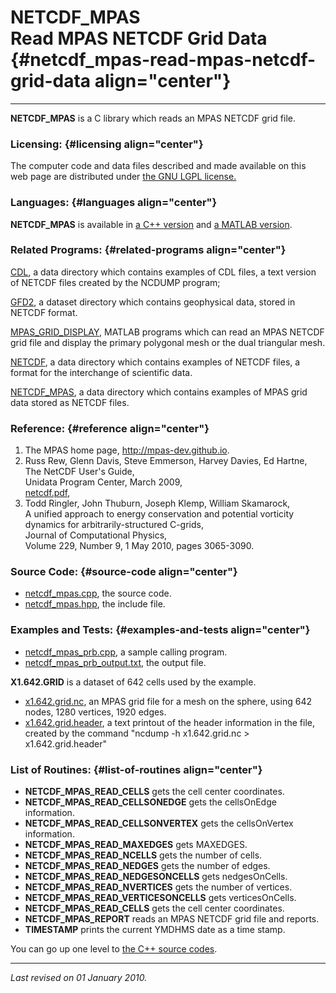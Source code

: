 NETCDF\_MPAS\
Read MPAS NETCDF Grid Data {#netcdf_mpas-read-mpas-netcdf-grid-data align="center"}
==========================

------------------------------------------------------------------------

**NETCDF\_MPAS** is a C library which reads an MPAS NETCDF grid file.

### Licensing: {#licensing align="center"}

The computer code and data files described and made available on this
web page are distributed under [the GNU LGPL
license.](../../txt/gnu_lgpl.txt)

### Languages: {#languages align="center"}

**NETCDF\_MPAS** is available in [a C++
version](../../cpp_src/netcdf_mpas/netcdf_mpas.html) and [a MATLAB
version](../../m_src/netcdf_mpas/netcdf_mpas.html).

### Related Programs: {#related-programs align="center"}

[CDL](../../data/cdl/cdl.html), a data directory which contains examples
of CDL files, a text version of NETCDF files created by the NCDUMP
program;

[GFD2](../../datasets/gfd2/gfd2.html), a dataset directory which
contains geophysical data, stored in NETCDF format.

[MPAS\_GRID\_DISPLAY](../../m_src/mpas_grid_display/mpas_grid_display.html),
MATLAB programs which can read an MPAS NETCDF grid file and display the
primary polygonal mesh or the dual triangular mesh.

[NETCDF](../../data/netcdf/netcdf.html), a data directory which contains
examples of NETCDF files, a format for the interchange of scientific
data.

[NETCDF\_MPAS](../../data/netcdf_mpas/netcdf_mpas.html), a data
directory which contains examples of MPAS grid data stored as NETCDF
files.

### Reference: {#reference align="center"}

1.  The MPAS home page, <http://mpas-dev.github.io>.
2.  Russ Rew, Glenn Davis, Steve Emmerson, Harvey Davies, Ed Hartne,\
    The NetCDF User's Guide,\
    Unidata Program Center, March 2009,\
    [netcdf.pdf](../../pdf/netcdf.pdf),
3.  Todd Ringler, John Thuburn, Joseph Klemp, William Skamarock,\
    A unified approach to energy conservation and potential vorticity
    dynamics for arbitrarily-structured C-grids,\
    Journal of Computational Physics,\
    Volume 229, Number 9, 1 May 2010, pages 3065-3090.

### Source Code: {#source-code align="center"}

-   [netcdf\_mpas.cpp](netcdf_mpas.cpp), the source code.
-   [netcdf\_mpas.hpp](netcdf_mpas.hpp), the include file.

### Examples and Tests: {#examples-and-tests align="center"}

-   [netcdf\_mpas\_prb.cpp](netcdf_mpas_prb.cpp), a sample calling
    program.
-   [netcdf\_mpas\_prb\_output.txt](netcdf_mpas_prb_output.txt), the
    output file.

**X1.642.GRID** is a dataset of 642 cells used by the example.

-   [x1.642.grid.nc](x1.642.grid.nc), an MPAS grid file for a mesh on
    the sphere, using 642 nodes, 1280 vertices, 1920 edges.
-   [x1.642.grid.header](x1.642.grid.header), a text printout of the
    header information in the file, created by the command "ncdump -h
    x1.642.grid.nc &gt; x1.642.grid.header"

### List of Routines: {#list-of-routines align="center"}

-   **NETCDF\_MPAS\_READ\_CELLS** gets the cell center coordinates.
-   **NETCDF\_MPAS\_READ\_CELLSONEDGE** gets the cellsOnEdge
    information.
-   **NETCDF\_MPAS\_READ\_CELLSONVERTEX** gets the cellsOnVertex
    information.
-   **NETCDF\_MPAS\_READ\_MAXEDGES** gets MAXEDGES.
-   **NETCDF\_MPAS\_READ\_NCELLS** gets the number of cells.
-   **NETCDF\_MPAS\_READ\_NEDGES** gets the number of edges.
-   **NETCDF\_MPAS\_READ\_NEDGESONCELLS** gets nedgesOnCells.
-   **NETCDF\_MPAS\_READ\_NVERTICES** gets the number of vertices.
-   **NETCDF\_MPAS\_READ\_VERTICESONCELLS** gets verticesOnCells.
-   **NETCDF\_MPAS\_READ\_CELLS** gets the cell center coordinates.
-   **NETCDF\_MPAS\_REPORT** reads an MPAS NETCDF grid file and reports.
-   **TIMESTAMP** prints the current YMDHMS date as a time stamp.

You can go up one level to [the C++ source codes](../cpp_src.html).

------------------------------------------------------------------------

*Last revised on 01 January 2010.*
